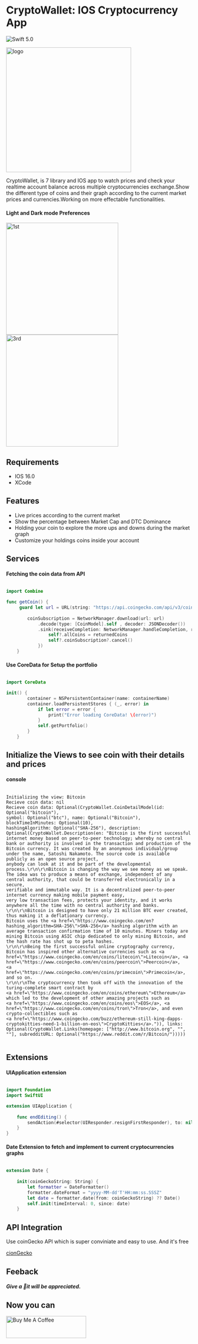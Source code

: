 <h1>CryptoWallet: IOS Cryptocurrency App</h1>

![Swift 5.0](https://img.shields.io/badge/Swift-5.0-brightgreen.svg)

<img align="center" width="339" alt="logo" src="https://github.com/Saqibadnan0011/techLord.github.io/assets/79377722/eb0a24c3-a929-47ad-8d5d-7e9ba99ebca2">
 
<p>CryptoWallet, is 7 library and IOS app to watch prices and check your realtime account balance across multiple cryptocurrencies exchange.Show the different type of coins and their graph according to the current market prices and currencies.Working on more effectable functionalities.</p>


<h4>Light and Dark mode Preferences</h4>

<img width="304" alt="1st" src="https://github.com/Saqibadnan0011/techLord.github.io/assets/79377722/44959c5e-6ce6-4a4d-b78a-e484b6d764b8">
<img width="304" alt="3rd" src="https://github.com/Saqibadnan0011/techLord.github.io/assets/79377722/7e8e2c50-a38b-4a3a-8aeb-8a604451f869">

<h2>Requirements</h2>
<p>
 <ul>
  <li>IOS 16.0</li>
  <li>XCode</li>
 </ul>
</p>

<h2>Features</h2>
<p>
 <ul>
  <li>Live prices according to the current market</li>
  <li>Show the percentage between Market Cap and DTC Dominance</li>
  <li>Holding your coin to explore the more ups and downs during the market graph</li>
  <li>Customize your holdings coins inside your account</li>
 </ul>
</p>

<h2>Services</h2>

<h4>Fetching the coin data from API</h4>

```swift

import Combine

func getCoin() {
     guard let url = URL(string: "https://api.coingecko.com/api/v3/coins/markets?       vs_currency=usd&order=market_cap_desc&per_page=250&page=1&sparkline=true&price_change_percentage=24h") else { return }
        
        coinSubscription = NetworkManager.download(url: url)
            .decode(type: [CoinModel].self , decoder: JSONDecoder())
            .sink(receiveCompletion: NetworkManager.handleCompletion, receiveValue: { [weak self] (returnedCoins) in
                self?.allCoins = returnedCoins
                self?.coinSubscription?.cancel()
            })
    }

```

<h4>Use CoreData for Setup the portfolio</h4>

```swift

import CoreData

init() {
        container = NSPersistentContainer(name: containerName)
        container.loadPersistentStores { (_, error) in
            if let error = error {
                print("Error loading CoreData! \(error)")
            }
            self.getPortfolio()
        }
    }

```

<h2>Initialize the Views to see coin with their details and prices</h2>
<h4>console</h4>

```

Initializing the view: Bitcoin
Recieve coin data: nil
Recieve coin data: Optional(CryptoWallet.CoinDetailModel(id: Optional("bitcoin"),
symbol: Optional("btc"), name: Optional("Bitcoin"), blockTimeInMinutes: Optional(10),
hashingAlgorithm: Optional("SHA-256"), description: Optional(CryptoWallet.Description(en: "Bitcoin is the first successful internet money based on peer-to-peer technology; whereby no central bank or authority is involved in the transaction and production of the Bitcoin currency. It was created by an anonymous individual/group under the name, Satoshi Nakamoto. The source code is available publicly as an open source project,
anybody can look at it and be part of the developmental process.\r\n\r\nBitcoin is changing the way we see money as we speak.
The idea was to produce a means of exchange, independent of any central authority, that could be transferred electronically in a secure,
verifiable and immutable way. It is a decentralized peer-to-peer internet currency making mobile payment easy,
very low transaction fees, protects your identity, and it works anywhere all the time with no central authority and banks.
\r\n\r\nBitcoin is designed to have only 21 million BTC ever created, thus making it a deflationary currency.
Bitcoin uses the <a href=\"https://www.coingecko.com/en?hashing_algorithm=SHA-256\">SHA-256</a> hashing algorithm with an average transaction confirmation time of 10 minutes. Miners today are mining Bitcoin using ASIC chip dedicated to only mining Bitcoin, and the hash rate has shot up to peta hashes.
\r\n\r\nBeing the first successful online cryptography currency, Bitcoin has inspired other alternative currencies such as <a href=\"https://www.coingecko.com/en/coins/litecoin\">Litecoin</a>, <a href=\"https://www.coingecko.com/en/coins/peercoin\">Peercoin</a>,
<a href=\"https://www.coingecko.com/en/coins/primecoin\">Primecoin</a>, and so on.
\r\n\r\nThe cryptocurrency then took off with the innovation of the turing-complete smart contract by
<a href=\"https://www.coingecko.com/en/coins/ethereum\">Ethereum</a> which led to the development of other amazing projects such as
<a href=\"https://www.coingecko.com/en/coins/eos\">EOS</a>, <a href=\"https://www.coingecko.com/en/coins/tron\">Tron</a>, and even crypto-collectibles such as
<a href=\"https://www.coingecko.com/buzz/ethereum-still-king-dapps-cryptokitties-need-1-billion-on-eos\">CryptoKitties</a>.")), links: Optional(CryptoWallet.Links(homepage: ["http://www.bitcoin.org", "", ""], subredditURL: Optional("https://www.reddit.com/r/Bitcoin/")))))


```

<h2>Extensions</h2>
<h4>UIApplication extension</h4>

```swift

import Foundation
import SwiftUI

extension UIApplication {
    
    func endEditing() {
        sendAction(#selector(UIResponder.resignFirstResponder), to: nil, from: nil, for: nil)
    }
}

```

<h4>Date Extension to fetch and implement to current cryptocurrencies graphs</h4>

```swift

extension Date {
    
    init(coinGeckoString: String) {
        let formatter = DateFormatter()
        formatter.dateFormat = "yyyy-MM-dd'T'HH:mm:ss.SSSZ"
        let date = formatter.date(from: coinGeckoString) ?? Date()
        self.init(timeInterval: 0, since: date)
    }

```

<h2>API Integration</h2>
<p>Use coinGecko API which is super conviniate and easy to use. And it's free</p>

[cionGecko](https://api.coingecko.com/api/v3/coins/markets?vs_currency=usd&order=market_cap_desc&per_page=250&page=1&sparkline=true&price_change_percentage=24h)


<h2>Feeback</h2>
<h5>Give a 🌟it will be appreciated.</h5>

<h2>Now you can</h2>
<a href="https://www.buymeacoffee.com/saqibadnan3" target="_blank"><img src="https://cdn.buymeacoffee.com/buttons/v2/default-yellow.png" alt="Buy Me A Coffee" style="height: 60px !important;width: 217px !important;" ></a>


 
